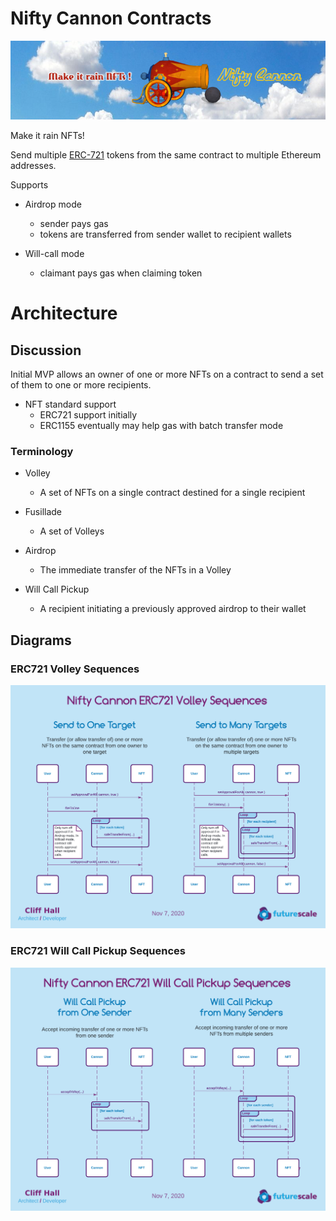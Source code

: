 # Nifty Cannon Contracts
![Make it rain NFTs!](images/banner-800x200.png)

Make it rain NFTs!

Send multiple [ERC-721](http://erc721.org/) tokens from the same contract to multiple Ethereum addresses. 

Supports
* Airdrop mode 
  - sender pays gas
  - tokens are transferred from sender wallet to recipient wallets
  
* Will-call mode
  - claimant pays gas when claiming token
  
# Architecture
## Discussion
Initial MVP allows an owner of one or more NFTs on a contract to send a set of them to one or more recipients.

* NFT standard support
  - ERC721 support initially
  - ERC1155 eventually may help gas with batch transfer mode

### Terminology
* Volley
  - A set of NFTs on a single contract destined for a single recipient
  
* Fusillade
  - A set of Volleys
  
* Airdrop
  - The immediate transfer of the NFTs in a Volley
  
* Will Call Pickup
  - A recipient initiating a previously approved airdrop to their wallet

## Diagrams
### ERC721 Volley Sequences
![ERC721 Volley Sequences](images/ERC721_Volley_Sequences.png)

### ERC721 Will Call Pickup Sequences
![ERC721 Will Call Pickup Sequences](images/ERC721_WillCall_Sequences.png)

